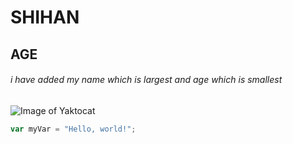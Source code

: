 # SHIHAN 
## AGE
###### i have added my name which is largest and age which is smallest
![Image of Yaktocat](https://octodex.github.com/images/yaktocat.png)
``` javascript
var myVar = "Hello, world!";
```
